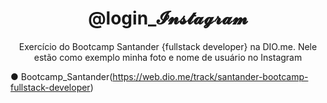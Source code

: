 <h1 align="center">@login_𝓘𝓷𝓼𝓽𝓪𝓰𝓻𝓪𝓶 </h1>
<p align="center">Exercício do Bootcamp Santander {fullstack developer} na DIO.me.
Nele estão como exemplo minha foto e nome de usuário no Instagram</p>
 
● Bootcamp_Santander(https://web.dio.me/track/santander-bootcamp-fullstack-developer)
